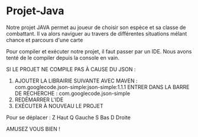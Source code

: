 # Projet-Java

Notre projet JAVA permet au joueur de choisir son espèce et sa classe de combattant. Il va alors naviguer au travers de différentes situations mélant chance et parcours d'une carte

Pour compiler et exécuter notre projet, il faut passer par un IDE. Nous avons tenté de le compiler depuis la console en vain.

SI LE PROJET NE COMPILE PAS À CAUSE DU JSON :
1) AJOUTER LA LIBRAIRIE SUIVANTE AVEC MAVEN :
   com.googlecode.json-simple:json-simple:1.1.1
   ENTRER DANS LA BARRE DE RECHERCHE : com.googlecode.json-simple
2) REDÉMARRER L'IDE
3) EXÉCUTER À NOUVEAU LE PROJET

Pour se déplacer :
Z Haut
Q Gauche
S Bas
D Droite

AMUSEZ VOUS BIEN !

